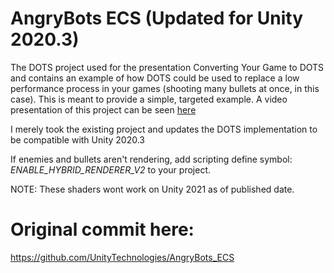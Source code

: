# AngryBots ECS (Updated for Unity 2020.3)

The DOTS project used for the presentation Converting Your Game to DOTS and contains an example of how DOTS could be used to replace a low performance process in your games (shooting many bullets at once, in this case). This is meant to provide a simple, targeted example. A video presentation of this project can be seen [here](https://github.com/UnityTechnologies/AngryBots_ECS#:~:text=can%20be%20seen-,here,-The%20basics)

I merely took the existing project and updates the DOTS implementation to be compatible with Unity 2020.3

If enemies and bullets aren't rendering, add scripting define symbol: *ENABLE_HYBRID_RENDERER_V2* to your project.

NOTE: These shaders wont work on Unity 2021 as of published date.

# Original commit here: 
https://github.com/UnityTechnologies/AngryBots_ECS
